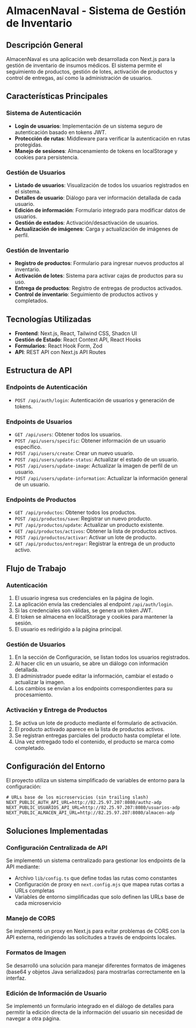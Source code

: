 # AlmacenNaval - Sistema de Gestión de Inventario

## Descripción General
AlmacenNaval es una aplicación web desarrollada con Next.js para la gestión de inventario de insumos médicos. El sistema permite el seguimiento de productos, gestión de lotes, activación de productos y control de entregas, así como la administración de usuarios.

## Características Principales

### Sistema de Autenticación
- **Login de usuarios**: Implementación de un sistema seguro de autenticación basado en tokens JWT.
- **Protección de rutas**: Middleware para verificar la autenticación en rutas protegidas.
- **Manejo de sesiones**: Almacenamiento de tokens en localStorage y cookies para persistencia.

### Gestión de Usuarios
- **Listado de usuarios**: Visualización de todos los usuarios registrados en el sistema.
- **Detalles de usuario**: Diálogo para ver información detallada de cada usuario.
- **Edición de información**: Formulario integrado para modificar datos de usuarios.
- **Gestión de estados**: Activación/desactivación de usuarios.
- **Actualización de imágenes**: Carga y actualización de imágenes de perfil.

### Gestión de Inventario
- **Registro de productos**: Formulario para ingresar nuevos productos al inventario.
- **Activación de lotes**: Sistema para activar cajas de productos para su uso.
- **Entrega de productos**: Registro de entregas de productos activados.
- **Control de inventario**: Seguimiento de productos activos y completados.

## Tecnologías Utilizadas
- **Frontend**: Next.js, React, Tailwind CSS, Shadcn UI
- **Gestión de Estado**: React Context API, React Hooks
- **Formularios**: React Hook Form, Zod
- **API**: REST API con Next.js API Routes

## Estructura de API

### Endpoints de Autenticación
- `POST /api/auth/login`: Autenticación de usuarios y generación de tokens.

### Endpoints de Usuarios
- `GET /api/users`: Obtener todos los usuarios.
- `POST /api/users/specific`: Obtener información de un usuario específico.
- `POST /api/users/create`: Crear un nuevo usuario.
- `POST /api/users/update-status`: Actualizar el estado de un usuario.
- `POST /api/users/update-image`: Actualizar la imagen de perfil de un usuario.
- `POST /api/users/update-information`: Actualizar la información general de un usuario.

### Endpoints de Productos
- `GET /api/productos`: Obtener todos los productos.
- `POST /api/productos/save`: Registrar un nuevo producto.
- `PUT /api/productos/update`: Actualizar un producto existente.
- `GET /api/productos/activos`: Obtener la lista de productos activos.
- `POST /api/productos/activar`: Activar un lote de producto.
- `GET /api/productos/entregar`: Registrar la entrega de un producto activo.

## Flujo de Trabajo

### Autenticación
1. El usuario ingresa sus credenciales en la página de login.
2. La aplicación envía las credenciales al endpoint `/api/auth/login`.
3. Si las credenciales son válidas, se genera un token JWT.
4. El token se almacena en localStorage y cookies para mantener la sesión.
5. El usuario es redirigido a la página principal.

### Gestión de Usuarios
1. En la sección de Configuración, se listan todos los usuarios registrados.
2. Al hacer clic en un usuario, se abre un diálogo con información detallada.
3. El administrador puede editar la información, cambiar el estado o actualizar la imagen.
4. Los cambios se envían a los endpoints correspondientes para su procesamiento.

### Activación y Entrega de Productos
1. Se activa un lote de producto mediante el formulario de activación.
2. El producto activado aparece en la lista de productos activos.
3. Se registran entregas parciales del producto hasta completar el lote.
4. Una vez entregado todo el contenido, el producto se marca como completado.

## Configuración del Entorno
El proyecto utiliza un sistema simplificado de variables de entorno para la configuración:

```
# URLs base de los microservicios (sin trailing slash)
NEXT_PUBLIC_AUTH_API_URL=http://82.25.97.207:8080/authz-adp
NEXT_PUBLIC_USUARIOS_API_URL=http://82.25.97.207:8080/usuarios-adp
NEXT_PUBLIC_ALMACEN_API_URL=http://82.25.97.207:8080/almacen-adp
```

## Soluciones Implementadas

### Configuración Centralizada de API
Se implementó un sistema centralizado para gestionar los endpoints de la API mediante:
- Archivo `lib/config.ts` que define todas las rutas como constantes
- Configuración de proxy en `next.config.mjs` que mapea rutas cortas a URLs completas
- Variables de entorno simplificadas que solo definen las URLs base de cada microservicio

### Manejo de CORS
Se implementó un proxy en Next.js para evitar problemas de CORS con la API externa, redirigiendo las solicitudes a través de endpoints locales.

### Formatos de Imagen
Se desarrolló una solución para manejar diferentes formatos de imágenes (base64 y objetos Java serializados) para mostrarlas correctamente en la interfaz.

### Edición de Información de Usuario
Se implementó un formulario integrado en el diálogo de detalles para permitir la edición directa de la información del usuario sin necesidad de navegar a otra página.